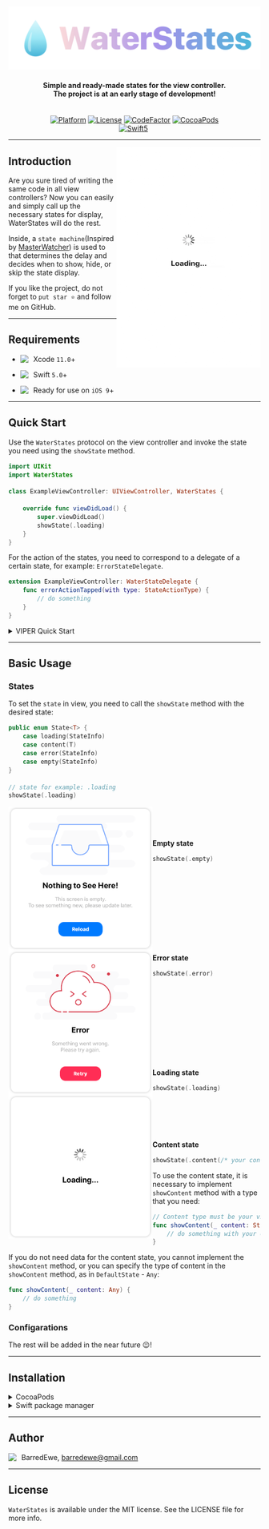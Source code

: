 <p align="center">
<img src="Resources/Logo.png" width=700>
</p>

<H4 align="center">
Simple and ready-made states for the view controller.
<br>
The project is at an early stage of development!
</H4>

<p align="center">
<br>
<a href="https://developer.apple.com/"><img alt="Platform" src="https://img.shields.io/badge/platform-iOS-green.svg"/></a>
<a href="https://cocoapods.org/pods/WaterStates"><img alt="License" src="https://img.shields.io/cocoapods/l/WaterStates.svg"/></a>
<a href="https://www.codefactor.io/repository/github/barredewe/waterstates"><img src="https://www.codefactor.io/repository/github/barredewe/waterstates/badge?s=661189c90207b4f0354f90d1375b6e15c958d26d" alt="CodeFactor" /></a>
<a href="https://github.com/BarredEwe/WaterStates/releases/latest"><img alt="CocoaPods" src="https://img.shields.io/cocoapods/v/WaterStates.svg"/></a>
</br>
<a href="https://developer.apple.com/swift"><img alt="Swift5" src="https://img.shields.io/badge/language-Swift5-orange.svg"/></a>
<a href="https://github.com/topics/viper-architecture?l=swift"><img alt="" src=https://img.shields.io/badge/VIPER-compatible-green"/></a>

---

<img align="right" src="https://github.com/BarredEwe/WaterStates/blob/master/Resources/Example.gif" height="440" width="288">

## Introduction

Are you sure tired of writing the same code in all view controllers? Now you can easily and simply call up the necessary states for display, WaterStates will do the rest.

Inside, a `state machine`(Inspired by [MasterWatcher](https://github.com/MasterWatcher)) is used to that determines the delay and decides when to show, hide, or skip the state display.

If you like the project, do not forget to `put star ⭐` and follow me on GitHub.

---

## Requirements

- <img align="left" src="https://developer.apple.com/assets/elements/icons/xcode/xcode-64x64_2x.png" width="26">Xcode `11.0`+

- <img align="left" src="https://developer.apple.com/assets/elements/icons/swift/swift-64x64_2x.png" width="26">Swift `5.0`+

- <img align="left" src="https://developer.apple.com/assets/elements/icons/app-store/app-store-64x64.png" width="26">Ready for use on `iOS 9`+

---

## Quick Start

Use the `WaterStates` protocol on the view controller and invoke the state you need using the `showState` method.

```swift
import UIKit
import WaterStates

class ExampleViewController: UIViewController, WaterStates {

    override func viewDidLoad() {
        super.viewDidLoad()
        showState(.loading)
    }
}
```

For the action of the states, you need to correspond to a delegate of a certain state, for example: `ErrorStateDelegate`.

```swift
extension ExampleViewController: WaterStateDelegate {
    func errorActionTapped(with type: StateActionType) {
        // do something
    }
}
```

<details><summary>VIPER Quick Start</summary><p>

You need to set the `showState` method in the `ViewInput` protocol:

```swift
import WaterStates

protocol ExampleViewInput: class {
    func showState(_ state: DefaultState)
}
```
    
Use the `WaterStates` protocol on the view controller:

```swift
import UIKit
import WaterStates

class ExampleViewController: UIViewController, ExampleViewInput, WaterStates { }
```

In the `Presenter`, we set the view state using the `showState` method:

```swift
import WaterStates

class ExamplePresenter: ExampleViewOutput {

    weak var view: ViewControllerInput?

    func someMethodd() {
        view?.showState(.loading)
    }
}
```

For the action of the states, `ViewOutput` must correspond to a specific state delegate, for example: `ErrorStateDelegate`:

```swift
protocol ExampleViewOutput: WaterStateDelegate { }

class ExamplePresenter: ExampleViewOutput {

    ...

    func errorActionTapped(with type: StateActionType) {
        // do something
    }
}
```

</p></details>

---

## Basic Usage

### States

To set the `state` in view, you need to call the `showState` method with the desired state:

```swift
public enum State<T> {
    case loading(StateInfo)
    case content(T)
    case error(StateInfo)
    case empty(StateInfo)
}

// state for example: .loading
showState(.loading)
```

<img align="left" src="https://github.com/BarredEwe/WaterStates/blob/master/Resources/Empty.png" width="288">
<br><br><br>

**Empty state**

```swift
showState(.empty)
```
<br><br><br><br><br><br>
<img align="left" src="https://github.com/BarredEwe/WaterStates/blob/master/Resources/Error.png" width="288">
<br><br><br>


**Error state**

```swift
showState(.error)
```

<br><br><br><br><br><br>
<img align="left" src="https://github.com/BarredEwe/WaterStates/blob/master/Resources/Loading.png" width="288">
<br><br><br>

**Loading state**

```swift
showState(.loading)
```

<br><br><br><br>

**Content state**

```swift
showState(.content(/* your content */))
```

To use the content state, it is necessary to implement `showContent` method with a type that you need:

```swift
// Content type must be your view model, for example - String
func showContent(_ content: String) {
    // do something with your content
}
```
If you do not need data for the content state, you cannot implement the `showContent` method, or you can specify the type of content in the `showContent` method, as in `DefaultState` - `Any`:

```swift
func showContent(_ content: Any) {
    // do something
}
```

### Configarations

The rest will be added in the near future 😉!

---

## Installation

<details><summary>CocoaPods</summary>
<p>

WaterStates is available through [CocoaPods](https://cocoapods.org). To install
it, simply add the following line to your Podfile:

```ruby
pod 'WaterStates'
```
</p>  
</details>

<details><summary>Swift package manager</summary><p>
    
Will be added later 😉.
</p></details>

---

## Author

<img align="left" src="https://avatars.githubusercontent.com/barredewe?s=88&v=4" width="26">BarredEwe, barredewe@gmail.com

---

## License

`WaterStates` is available under the MIT license. See the LICENSE file for more info.

